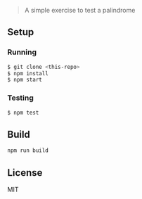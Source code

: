 > A simple exercise to test a palindrome

## Setup

### Running

```bash
$ git clone <this-repo>
$ npm install
$ npm start
```

### Testing

```bash
$ npm test
```

## Build

```bash
npm run build
```

## License

MIT